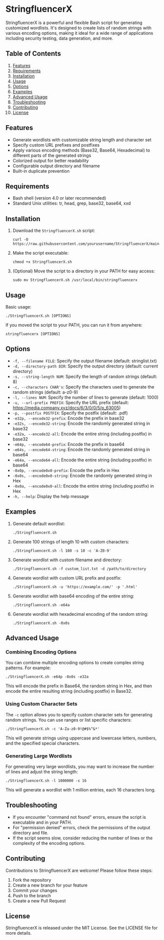 # StringfluencerX

StringfluencerX is a powerful and flexible Bash script for generating customized wordlists. It's designed to create lists of random strings with various encoding options, making it ideal for a wide range of applications including security testing, data generation, and more.

## Table of Contents

1. [Features](#features)
2. [Requirements](#requirements)
3. [Installation](#installation)
4. [Usage](#usage)
5. [Options](#options)
6. [Examples](#examples)
7. [Advanced Usage](#advanced-usage)
8. [Troubleshooting](#troubleshooting)
9. [Contributing](#contributing)
10. [License](#license)

## Features

- Generate wordlists with customizable string length and character set
- Specify custom URL prefixes and postfixes
- Apply various encoding methods (Base32, Base64, Hexadecimal) to different parts of the generated strings
- Colorized output for better readability
- Configurable output directory and filename
- Built-in duplicate prevention

## Requirements

- Bash shell (version 4.0 or later recommended)
- Standard Unix utilities: tr, head, grep, base32, base64, xxd

## Installation

1. Download the `StringfluencerX.sh` script:

   ```
   curl -O https://raw.githubusercontent.com/yourusername/StringfluencerX/main/StringfluencerX.sh
   ```

2. Make the script executable:

   ```
   chmod +x StringfluencerX.sh
   ```

3. (Optional) Move the script to a directory in your PATH for easy access:

   ```
   sudo mv StringfluencerX.sh /usr/local/bin/stringfluencerx
   ```

## Usage

Basic usage:

```
./StringfluencerX.sh [OPTIONS]
```

If you moved the script to your PATH, you can run it from anywhere:

```
stringfluencerx [OPTIONS]
```

## Options

- `-f, --filename FILE`: Specify the output filename (default: stringlist.txt)
- `-d, --directory-path DIR`: Specify the output directory (default: current directory)
- `-s, --string-length NUM`: Specify the length of random strings (default: 8)
- `-c, --characters CHAR's`: Specify the characters used to generate the random strings (default: a-z0-9)
- `-l, --lines NUM`: Specify the number of lines to generate (default: 1000)
- `-u, --url-prefix PREFIX`: Specify the URL prefix (default: https://media.company.xyz/docs/6/3/0/0/5/p_63005)
- `-p, --postfix POSTFIX`: Specify the postfix (default: .pdf)
- `-e32p, --encode32-prefix`: Encode the prefix in base32
- `-e32s, --encode32-string`: Encode the randomly generated string in base32
- `-e32a, --encode32-all`: Encode the entire string (including postfix) in base32
- `-e64p, --encode64-prefix`: Encode the prefix in base64
- `-e64s, --encode64-string`: Encode the randomly generated string in base64
- `-e64a, --encode64-all`: Encode the entire string (including postfix) in base64
- `-0x0p, --encode0x0-prefix`: Encode the prefix in Hex
- `-0x0s, --encode0x0-string`: Encode the randomly generated string in Hex
- `-0x0a, --encode0x0-all`: Encode the entire string (including postfix) in Hex
- `-h, --help`: Display the help message

## Examples

1. Generate default wordlist:
   ```
   ./StringfluencerX.sh
   ```

2. Generate 100 strings of length 10 with custom characters:
   ```
   ./StringfluencerX.sh -l 100 -s 10 -c 'A-Z0-9'
   ```

3. Generate wordlist with custom filename and directory:
   ```
   ./StringfluencerX.sh -f custom_list.txt -d /path/to/directory
   ```

4. Generate wordlist with custom URL prefix and postfix:
   ```
   ./StringfluencerX.sh -u 'https://example.com/' -p '.html'
   ```

5. Generate wordlist with base64 encoding of the entire string:
   ```
   ./StringfluencerX.sh -e64a
   ```

6. Generate wordlist with hexadecimal encoding of the random string:
   ```
   ./StringfluencerX.sh -0x0s
   ```

## Advanced Usage

### Combining Encoding Options

You can combine multiple encoding options to create complex string patterns. For example:

```
./StringfluencerX.sh -e64p -0x0s -e32a
```

This will encode the prefix in Base64, the random string in Hex, and then encode the entire resulting string (including postfix) in Base32.

### Using Custom Character Sets

The `-c` option allows you to specify custom character sets for generating random strings. You can use ranges or list specific characters:

```
./StringfluencerX.sh -c 'A-Za-z0-9!@#$%^&*'
```

This will generate strings using uppercase and lowercase letters, numbers, and the specified special characters.

### Generating Large Wordlists

For generating very large wordlists, you may want to increase the number of lines and adjust the string length:

```
./StringfluencerX.sh -l 1000000 -s 16
```

This will generate a wordlist with 1 million entries, each 16 characters long.

## Troubleshooting

- If you encounter "command not found" errors, ensure the script is executable and in your PATH.
- For "permission denied" errors, check the permissions of the output directory and file.
- If the script seems slow, consider reducing the number of lines or the complexity of the encoding options.

## Contributing

Contributions to StringfluencerX are welcome! Please follow these steps:

1. Fork the repository
2. Create a new branch for your feature
3. Commit your changes
4. Push to the branch
5. Create a new Pull Request

## License

StringfluencerX is released under the MIT License. See the LICENSE file for more details.
